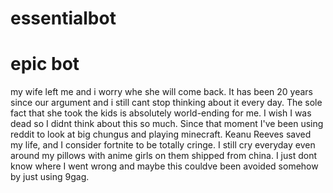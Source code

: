 # essentialbot
# epic bot
my wife left me and i worry whe she will come back. It has been 20 years since our argument and i still cant stop thinking about it every day. The sole fact that she took the kids is absolutely world-ending for me. I wish I was dead so I didnt think about this so much. Since that moment I've been using reddit to look at big chungus and playing minecraft. Keanu Reeves saved my life, and I consider fortnite to be totally cringe. I still cry everyday even around my pillows with anime girls on them shipped from china. I just dont know where I went wrong and maybe this couldve been avoided somehow by just using 9gag.
